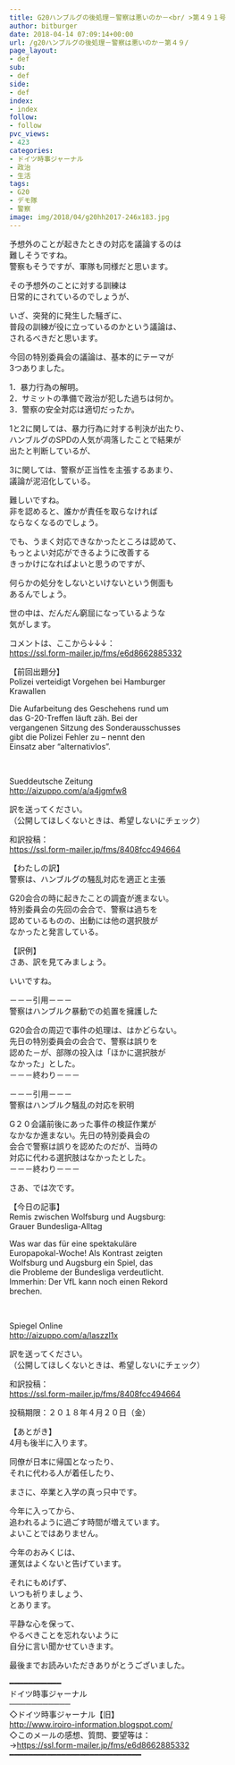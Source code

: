 ```yaml
---
title: G20ハンブルグの後処理－警察は悪いのか－<br/ >第４９１号
author: bitburger
date: 2018-04-14 07:09:14+00:00
url: /g20ハンブルグの後処理－警察は悪いのか－第４９/
page_layout:
- def
sub:
- def
side:
- def
index:
- index
follow:
- follow
pvc_views:
- 423
categories:
- ドイツ時事ジャーナル
- 政治
- 生活
tags:
- G20
- デモ隊
- 警察
image: img/2018/04/g20hh2017-246x183.jpg
---
```

予想外のことが起きたときの対応を議論するのは  
難しそうですね。  
警察もそうですが、軍隊も同様だと思います。

その予想外のことに対する訓練は  
日常的にされているのでしょうが、

いざ、突発的に発生した騒ぎに、  
普段の訓練が役に立っているのかという議論は、  
されるべきだと思います。

今回の特別委員会の議論は、基本的にテーマが  
3つありました。

1．暴力行為の解明。  
2．サミットの準備で政治が犯した過ちは何か。  
3．警察の安全対応は適切だったか。

1と2に関しては、暴力行為に対する判決が出たり、  
ハンブルグのSPDの人気が凋落したことで結果が  
出たと判断しているが、

3に関しては、警察が正当性を主張するあまり、  
議論が泥沼化している。

難しいですね。  
非を認めると、誰かが責任を取らなければ  
ならなくなるのでしょう。

でも、うまく対応できなかったところは認めて、  
もっとよい対応ができるように改善する  
きっかけになればよいと思うのですが、

何らかの処分をしないといけないという側面も  
あるんでしょう。

世の中は、だんだん窮屈になっているような  
気がします。

  
コメントは、ここから↓↓↓：  
<https://ssl.form-mailer.jp/fms/e6d8662885332>

  
【前回出題分】  
Polizei verteidigt Vorgehen bei Hamburger  
Krawallen

Die Aufarbeitung des Geschehens rund um  
das G-20-Treffen läuft zäh. Bei der  
vergangenen Sitzung des Sonderausschusses  
gibt die Polizei Fehler zu &#8211; nennt den  
Einsatz aber &#8220;alternativlos&#8221;.

&nbsp;

Sueddeutsche Zeitung  
<http://aizuppo.com/a/a4jgmfw8>

訳を送ってください。  
（公開してほしくないときは、希望しないにチェック）

和訳投稿：  
 <https://ssl.form-mailer.jp/fms/8408fcc494664>

  
【わたしの訳】  
警察は、ハンブルグの騒乱対応を適正と主張

G20会合の時に起きたことの調査が進まない。  
特別委員会の先回の会合で、警察は過ちを  
認めているものの、出動には他の選択肢が  
なかったと発言している。

  
【訳例】  
さあ、訳を見てみましょう。

いいですね。

－－－引用－－－  
警察はハンブルク暴動での処置を擁護した

G20会合の周辺で事件の処理は、はかどらない。  
先日の特別委員会の会合で、警察は誤りを  
認めた－が、部隊の投入は「ほかに選択肢が  
なかった」とした。  
－－－終わり－－－

  
－－－引用－－－  
警察はハンブルク騒乱の対応を釈明

G２０会議前後にあった事件の検証作業が  
なかなか進まない。先日の特別委員会の  
会合で警察は誤りを認めたのだが、当時の  
対応に代わる選択肢はなかったとした。  
－－－終わり－－－

  
さあ、では次です。

【今日の記事】  
Remis zwischen Wolfsburg und Augsburg:  
Grauer Bundesliga-Alltag

Was war das für eine spektakuläre  
Europapokal-Woche! Als Kontrast zeigten  
Wolfsburg und Augsburg ein Spiel, das  
die Probleme der Bundesliga verdeutlicht.  
Immerhin: Der VfL kann noch einen Rekord  
brechen.

&nbsp;

Spiegel Online  
<http://aizuppo.com/a/laszzl1x>

訳を送ってください。  
（公開してほしくないときは、希望しないにチェック）

和訳投稿：  
 <https://ssl.form-mailer.jp/fms/8408fcc494664>

投稿期限：２０１８年４月２０日（金）

  
【あとがき】  
4月も後半に入ります。

同僚が日本に帰国となったり、  
それに代わる人が着任したり、

まさに、卒業と入学の真っ只中です。

今年に入ってから、  
追われるように過ごす時間が増えています。  
よいことではありません。

今年のおみくじは、  
運気はよくないと告げています。

それにもめげず、  
いつも祈りましょう、  
とあります。

平静な心を保って、  
やるべきことを忘れないように  
自分に言い聞かせていきます。

  
最後までお読みいただきありがとうございました。

  
━━━━━━━━━━━  
ドイツ時事ジャーナル  
───────────  
◇ドイツ時事ジャーナル【旧】  
<http://www.iroiro-information.blogspot.com/>  
◇このメールの感想、質問、要望等は：  
-><https://ssl.form-mailer.jp/fms/e6d8662885332>  
━━━━━━━━━━━━━━━━━━━━━━━━━━━━